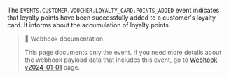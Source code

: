 The `EVENTS.CUSTOMER.VOUCHER.LOYALTY_CARD.POINTS_ADDED` event indicates that loyalty points have been successfully added to a customer's loyalty card. It informs about the accumulation of loyalty points.

> 📘 Webhook documentation
>
> This page documents only the event. If you need more details about the webhook payload data that includes this event, go to [Webhook v2024-01-01](ref:introduction-to-webhooks "Introduction to webhooks v2024-01-01") page.